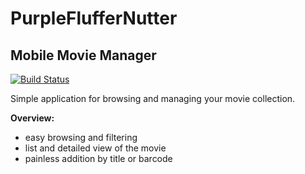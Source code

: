 # PurpleFlufferNutter

## Mobile Movie Manager

[![Build Status](https://travis-ci.org/OperationSleepyWeasel/PurpleFlufferNutter.svg)](https://travis-ci.org/OperationSleepyWeasel/PurpleFlufferNutter)

Simple application for browsing and managing your movie collection.

**Overview:**
* easy browsing and filtering
* list and detailed view of the movie
* painless addition by title or barcode
